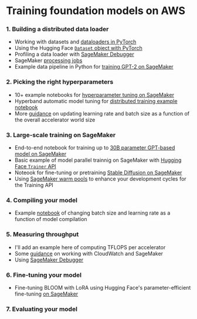 # Training foundation models on AWS

### 1. Building a distributed data loader
- Working with datasets and [dataloaders in PyTorch](https://pytorch.org/tutorials/beginner/basics/data_tutorial.html)
- Using the Hugging Face [`Dataset` object with PyTorch](https://huggingface.co/docs/datasets/use_with_pytorch)
- Profiling a data loader with [SageMaker Debugger](https://docs.aws.amazon.com/sagemaker/latest/dg/debugger-data-loading-time.html)
- SageMaker [processing jobs](https://docs.aws.amazon.com/sagemaker/latest/dg/processing-job.html)
- Example data pipeline in Python for [training GPT-2 on SageMaker](https://github.com/aws/amazon-sagemaker-examples/blob/main/training/distributed_training/pytorch/model_parallel/gpt2/data_pipeline.py)

### 2. Picking the right hyperparameters
- 10+ example notebooks for [hyperparameter tuning on SageMaker](https://github.com/aws/amazon-sagemaker-examples/tree/main/hyperparameter_tuning)
- Hyperband automatic model tuning for [distributed training example notebook](https://github.com/aws/amazon-sagemaker-examples/blob/2e60fb1522d1b228a77d4979a0c4ae269a4afe9c/hyperparameter_tuning/model_tuning_for_distributed_training/hyperparameter_tuning_for_distributed_training.ipynb#L7)
- More [guidance](https://docs.aws.amazon.com/sagemaker/latest/dg/distributed-training.html) on updating learning rate and batch size as a function of the overall accelerator world size

### 3. Large-scale training on SageMaker
- End-to-end notebook for training up to [30B parameter GPT-based model on SageMaker](https://github.com/aws/amazon-sagemaker-examples/blob/main/training/distributed_training/pytorch/model_parallel/gpt2/smp-train-gpt-simple.ipynb)
- Basic example of model parallel trainnig on SageMaker with [Hugging Face `Trainer` API](https://github.com/huggingface/notebooks/blob/main/sagemaker/04_distributed_training_model_parallelism/sagemaker-notebook.ipynb)
- Noteook for fine-tuning or pretraining [Stable Diffusion on SageMaker](https://github.com/aws-samples/sagemaker-distributed-training-workshop/blob/main/1_data_parallel/Lab1_stable_diffusion/fine_tune_stable_diffusion.ipynb)
- Using [SageMaker warm pools](https://docs.aws.amazon.com/sagemaker/latest/dg/train-warm-pools.html) to enhance your development cycles for the Training API

### 4. Compiling your model
- Example [notebook](https://github.com/aws/amazon-sagemaker-examples/blob/main/sagemaker-training-compiler/huggingface/pytorch_single_gpu_single_node/albert-base-v2/albert-base-v2.ipynb) of changing batch size and learning rate as a function of model compilation

### 5. Measuring throughput
- I'll add an example here of computing TFLOPS per accelerator
- Some [guidance](https://docs.aws.amazon.com/sagemaker/latest/dg/training-metrics.html) on working with CloudWatch and SageMaker
- Using [SageMaker Debugger](https://docs.aws.amazon.com/sagemaker/latest/dg/debugger-configure-framework-profiling.html)

### 6. Fine-tuning your model
- Fine-tuning BLOOM with LoRA using Hugging Face's parameter-efficient fine-tuning [on SageMaker](https://github.com/huggingface/notebooks/blob/main/sagemaker/24_train_bloom_peft_lora/sagemaker-notebook.ipynb)

### 7. Evaluating your model
